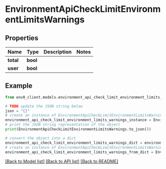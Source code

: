# EnvironmentApiCheckLimitEnvironmentLimitsWarnings


## Properties

Name | Type | Description | Notes
------------ | ------------- | ------------- | -------------
**total** | **bool** |  | 
**user** | **bool** |  | 

## Example

```python
from env0_client.models.environment_api_check_limit_environment_limits_warnings import EnvironmentApiCheckLimitEnvironmentLimitsWarnings

# TODO update the JSON string below
json = "{}"
# create an instance of EnvironmentApiCheckLimitEnvironmentLimitsWarnings from a JSON string
environment_api_check_limit_environment_limits_warnings_instance = EnvironmentApiCheckLimitEnvironmentLimitsWarnings.from_json(json)
# print the JSON string representation of the object
print(EnvironmentApiCheckLimitEnvironmentLimitsWarnings.to_json())

# convert the object into a dict
environment_api_check_limit_environment_limits_warnings_dict = environment_api_check_limit_environment_limits_warnings_instance.to_dict()
# create an instance of EnvironmentApiCheckLimitEnvironmentLimitsWarnings from a dict
environment_api_check_limit_environment_limits_warnings_from_dict = EnvironmentApiCheckLimitEnvironmentLimitsWarnings.from_dict(environment_api_check_limit_environment_limits_warnings_dict)
```
[[Back to Model list]](../README.md#documentation-for-models) [[Back to API list]](../README.md#documentation-for-api-endpoints) [[Back to README]](../README.md)


